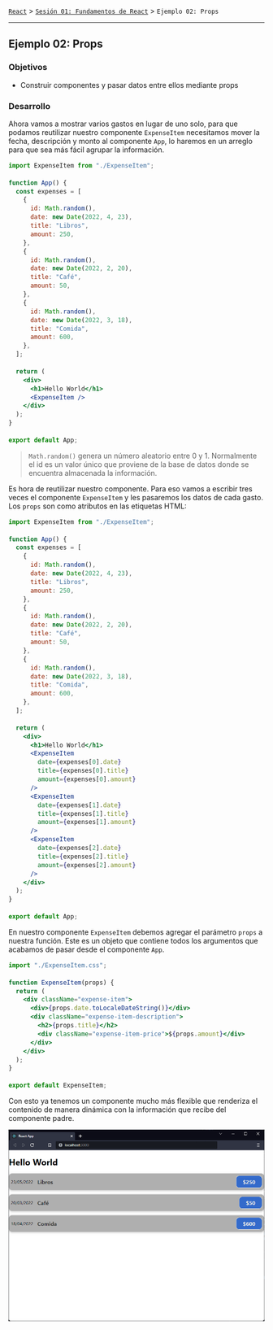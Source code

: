 [`React`](../../README.md) > [`Sesión 01: Fundamentos de React`](../Readme.md) > `Ejemplo 02: Props`

---

## Ejemplo 02: Props

### Objetivos

- Construir componentes y pasar datos entre ellos mediante props

### Desarrollo

Ahora vamos a mostrar varios gastos en lugar de uno solo, para que podamos reutilizar nuestro componente `ExpenseItem` necesitamos mover la fecha, descripción y monto al componente `App`, lo haremos en un arreglo para que sea más fácil agrupar la información.

```jsx
import ExpenseItem from "./ExpenseItem";

function App() {
  const expenses = [
    {
      id: Math.random(),
      date: new Date(2022, 4, 23),
      title: "Libros",
      amount: 250,
    },
    {
      id: Math.random(),
      date: new Date(2022, 2, 20),
      title: "Café",
      amount: 50,
    },
    {
      id: Math.random(),
      date: new Date(2022, 3, 18),
      title: "Comida",
      amount: 600,
    },
  ];

  return (
    <div>
      <h1>Hello World</h1>
      <ExpenseItem />
    </div>
  );
}

export default App;
```

> `Math.random()` genera un número aleatorio entre 0 y 1. Normalmente el id es un valor único que proviene de la base de datos donde se encuentra almacenada la información.

Es hora de reutilizar nuestro componente. Para eso vamos a escribir tres veces el componente `ExpenseItem` y les pasaremos los datos de cada gasto. Los `props` son como atributos en las etiquetas HTML:

```jsx
import ExpenseItem from "./ExpenseItem";

function App() {
  const expenses = [
    {
      id: Math.random(),
      date: new Date(2022, 4, 23),
      title: "Libros",
      amount: 250,
    },
    {
      id: Math.random(),
      date: new Date(2022, 2, 20),
      title: "Café",
      amount: 50,
    },
    {
      id: Math.random(),
      date: new Date(2022, 3, 18),
      title: "Comida",
      amount: 600,
    },
  ];

  return (
    <div>
      <h1>Hello World</h1>
      <ExpenseItem
        date={expenses[0].date}
        title={expenses[0].title}
        amount={expenses[0].amount}
      />
      <ExpenseItem
        date={expenses[1].date}
        title={expenses[1].title}
        amount={expenses[1].amount}
      />
      <ExpenseItem
        date={expenses[2].date}
        title={expenses[2].title}
        amount={expenses[2].amount}
      />
    </div>
  );
}

export default App;
```

En nuestro componente `ExpenseItem` debemos agregar el parámetro `props` a nuestra función. Este es un objeto que contiene todos los argumentos que acabamos de pasar desde el componente `App`.

```jsx
import "./ExpenseItem.css";

function ExpenseItem(props) {
  return (
    <div className="expense-item">
      <div>{props.date.toLocaleDateString()}</div>
      <div className="expense-item-description">
        <h2>{props.title}</h2>
        <div className="expense-item-price">${props.amount}</div>
      </div>
    </div>
  );
}

export default ExpenseItem;
```

Con esto ya tenemos un componente mucho más flexible que renderiza el contenido de manera dinámica con la información que recibe del componente padre.

![Props](./assets/props.png)
